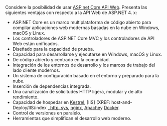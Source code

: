 Considere la posibilidad de usar [ASP.net Core API Web](/aspnet/core/web-api). Presenta las siguientes ventajas con respecto a la API Web de ASP.NET 4. x:

* ASP.NET Core es un marco multiplataforma de código abierto para compilar aplicaciones web modernas basadas en la nube en Windows, macOS y Linux.
* Los controladores de ASP.NET Core MVC y los controladores de API Web están unificados.
* Diseñado para la capacidad de prueba.
* Capacidad para desarrollarse y ejecutarse en Windows, macOS y Linux.
* De código abierto y centrado en la comunidad.
* Integración de los entornos de desarrollo y los marcos de trabajo del lado cliente modernos.
* Un sistema de configuración basado en el entorno y preparado para la nube.
* Inserción de dependencias integrada.
* Una canalización de solicitudes HTTP ligera, modular y de alto rendimiento.
* Capacidad de hospedar en [Kestrel](/aspnet/core/fundamentals/servers/kestrel), [IIS] (XREF: host-and-Deploy/IIS/index [, http. sys](xref:fundamentals/servers/httpsys), [nginx](xref:host-and-deploy/linux-nginx), [Apache](xref:host-and-deploy/linux-apache)y [Docker](xref:host-and-deploy/docker/index).
* Control de versiones en paralelo.
* Herramientas que simplifican el desarrollo web moderno.
